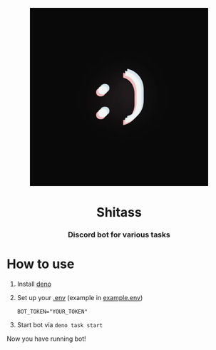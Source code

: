 <p align="center">
 <img width=400px src="assets/avatar.webp" alt="Bot logo">
 <h1 align="center">Shitass</h1>
 <h3 align="center">Discord bot for various tasks</h3>
</p>

# How to use

1. Install [deno](https://deno.land/#installation)

2. Set up your [.env](example.env) (example in [example.env](example.env))

   ```env
   BOT_TOKEN="YOUR_TOKEN"
   ```

3. Start bot via `deno task start`

Now you have running bot!

